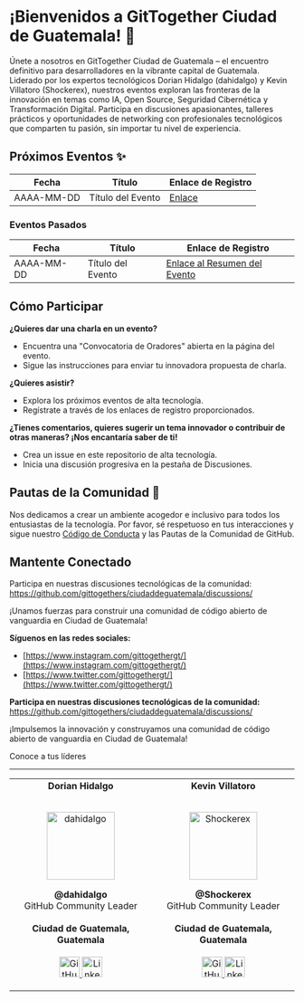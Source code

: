 # ¡Bienvenidos a GitTogether Ciudad de Guatemala! 🚀

Únete a nosotros en GitTogether Ciudad de Guatemala – el encuentro definitivo para desarrolladores en la vibrante capital de Guatemala. Liderado por los expertos tecnológicos Dorian Hidalgo (dahidalgo) y Kevin Villatoro (Shockerex), nuestros eventos exploran las fronteras de la innovación en temas como IA, Open Source, Seguridad Cibernética y Transformación Digital. Participa en discusiones apasionantes, talleres prácticos y oportunidades de networking con profesionales tecnológicos que comparten tu pasión, sin importar tu nivel de experiencia.

## Próximos Eventos ✨

| Fecha | Título | Enlace de Registro |
|------------|-------------|-------------------|
| AAAA-MM-DD | Título del Evento | [Enlace]() |

### Eventos Pasados
| Fecha | Título | Enlace de Registro |
|------------|-------------|---------------------|
| AAAA-MM-DD | Título del Evento | [Enlace al Resumen del Evento]() |

## Cómo Participar

**¿Quieres dar una charla en un evento?**
- Encuentra una "Convocatoria de Oradores" abierta en la página del evento.
- Sigue las instrucciones para enviar tu innovadora propuesta de charla.

**¿Quieres asistir?**  
- Explora los próximos eventos de alta tecnología.
- Regístrate a través de los enlaces de registro proporcionados.

**¿Tienes comentarios, quieres sugerir un tema innovador o contribuir de otras maneras? ¡Nos encantaría saber de ti!**
- Crea un issue en este repositorio de alta tecnología.
- Inicia una discusión progresiva en la pestaña de Discusiones.

## Pautas de la Comunidad 🤝

Nos dedicamos a crear un ambiente acogedor e inclusivo para todos los entusiastas de la tecnología. Por favor, sé respetuoso en tus interacciones y sigue nuestro [Código de Conducta](enlace) y las Pautas de la Comunidad de GitHub.

## Mantente Conectado

Participa en nuestras discusiones tecnológicas de la comunidad: https://github.com/gittogethers/ciudaddeguatemala/discussions/

¡Unamos fuerzas para construir una comunidad de código abierto de vanguardia en Ciudad de Guatemala!

**Síguenos en las redes sociales:**
* [https://www.instagram.com/gittogethergt/](https://www.instagram.com/gittogethergt/)  
* [https://www.twitter.com/gittogethergt/](https://www.twitter.com/gittogethergt/)

**Participa en nuestras discusiones tecnológicas de la comunidad:** https://github.com/gittogethers/ciudaddeguatemala/discussions/

¡Impulsemos la innovación y construyamos una comunidad de código abierto de vanguardia en Ciudad de Guatemala!

Conoce a tus líderes

--------------------

<table align="center">
  <tr>
    <td align="center">
      <strong>Dorian Hidalgo</strong>
      <p align="center">
        <br>
        <a href="https://www.instagram.com/dorianhidalgo/">
          <img src="https://avatars.githubusercontent.com/u/47153973?s=96&v=4" height="120" alt="dahidalgo">
        </a>
      </p>
      <p align="center">
        <strong>@dahidalgo</strong><br>
        GitHub Community Leader<br>
        <br><strong>Ciudad de Guatemala, Guatemala</strong><br>
        <br>
        <a href="https://github.com/dahidalgo">
          <img src="http://www.iconninja.com/files/241/825/211/round-collaboration-social-github-code-circle-network-icon.svg" width="36" height="36" alt="GitHub Icon"/>
        </a>
        <a href="https://www.linkedin.com/in/dorianhidalgo/">
          <img src="http://www.iconninja.com/files/863/607/751/network-linkedin-social-connection-circular-circle-media-icon.svg" width="36" height="36" alt="LinkedIn Icon"/>
        </a>
      </p>
    </td>
    <td align="center">
      <strong>Kevin Villatoro</strong>
      <p align="center">
        <br>
        <a href="https://www.instagram.com/kevinvillatoro/">
          <img src="https://avatars.githubusercontent.com/u/987654321?v=4" height="120" alt="Shockerex">
        </a>
      </p>
      <p align="center">
        <strong>@Shockerex</strong><br>
        GitHub Community Leader<br>
        <br><strong>Ciudad de Guatemala, Guatemala</strong><br>
        <br>
        <a href="https://github.com/Shockerex">
          <img src="http://www.iconninja.com/files/241/825/211/round-collaboration-social-github-code-circle-network-icon.svg" width="36" height="36" alt="GitHub Icon"/>
        </a>
        <a href="https://www.linkedin.com/in/kevinvillatoro/">
          <img src="http://www.iconninja.com/files/863/607/751/network-linkedin-social-connection-circular-circle-media-icon.svg" width="36" height="36" alt="LinkedIn Icon"/>
        </a>
      </p>
    </td>
  </tr>
</table>

